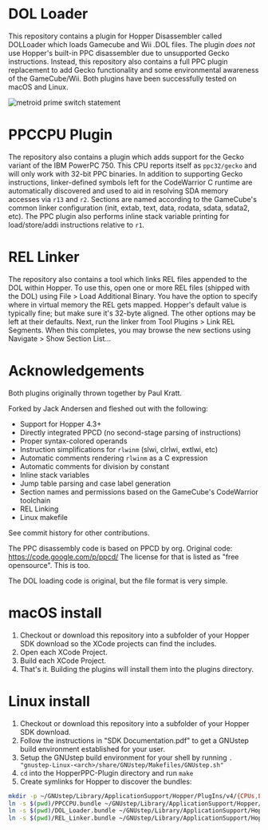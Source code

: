 # DOL Loader
This repository contains a plugin for Hopper Disassembler called DOLLoader which loads Gamecube and Wii .DOL files. The plugin *does not* use Hopper's built-in PPC disassembler due to unsupported Gecko instructions. Instead, this repository also contains a full PPC plugin replacement to add Gecko functionality and some environmental awareness of the GameCube/Wii. Both plugins have been successfully tested on macOS and Linux.

![metroid prime switch statement](https://jackoalan.github.io/HopperPPC-Plugin/MetroidPrimeSwitchStatement.png "A switch statement from Metroid Prime")

# PPCCPU Plugin
The repository also contains a plugin which adds support for the Gecko variant of the IBM PowerPC 750. This CPU reports itself as `ppc32/gecko` and will only work with 32-bit PPC binaries. In addition to supporting Gecko instructions, linker-defined symbols left for the CodeWarrior C runtime are automatically discovered and used to aid in resolving SDA memory accesses via `r13` and `r2`. Sections are named according to the GameCube's common linker configuration (init, extab, text, data, rodata, sdata, sdata2, etc). The PPC plugin also performs inline stack variable printing for load/store/addi instructions relative to `r1`.

# REL Linker
The repository also contains a tool which links REL files appended to the DOL within Hopper. To use this, open one or more REL files (shipped with the DOL) using File > Load Additional Binary. You have the option to specify where in virtual memory the REL gets mapped. Hopper's default value is typically fine; but make sure it's 32-byte aligned. The other options may be left at their defaults. Next, run the linker from Tool Plugins > Link REL Segments. When this completes, you may browse the new sections using Navigate > Show Section List...

# Acknowledgements
Both plugins originally thrown together by Paul Kratt.

Forked by Jack Andersen and fleshed out with the following:
- Support for Hopper 4.3+
- Directly integrated PPCD (no second-stage parsing of instructions)
- Proper syntax-colored operands
- Instruction simplifications for `rlwinm` (slwi, clrlwi, extlwi, etc)
- Automatic comments rendering `rlwinm` as a C expression
- Automatic comments for division by constant
- Inline stack variables
- Jump table parsing and case label generation
- Section names and permissions based on the GameCube's CodeWarrior toolchain
- REL Linking
- Linux makefile

See commit history for other contributions.

The PPC disassembly code is based on PPCD by org.
Original code: https://code.google.com/p/ppcd/
The license for that is listed as "free opensource". This is too.

The DOL loading code is original, but the file format is very simple.

# macOS install
1. Checkout or download this repository into a subfolder of your Hopper SDK download so the XCode projects can find the includes.
2. Open each XCode Project.
3. Build each XCode Project.
4. That's it. Building the plugins will install them into the plugins directory.

# Linux install
1. Checkout or download this repository into a subfolder of your Hopper SDK download.
2. Follow the instructions in "SDK Documentation.pdf" to get a GNUstep build environment established for your user.
3. Setup the GNUstep build environment for your shell by running `. "gnustep-Linux-<arch>/share/GNUstep/Makefiles/GNUstep.sh"`
4. `cd` into the HopperPPC-Plugin directory and run `make`
5. Create symlinks for Hopper to discover the bundles:
```sh
mkdir -p ~/GNUstep/Library/ApplicationSupport/Hopper/PlugIns/v4/{CPUs,Loaders,Tools}
ln -s $(pwd)/PPCCPU.bundle ~/GNUstep/Library/ApplicationSupport/Hopper/PlugIns/v4/CPUs/PPCCPU.hopperCPU
ln -s $(pwd)/DOL_Loader.bundle ~/GNUstep/Library/ApplicationSupport/Hopper/PlugIns/v4/Loaders/DOL_Loader.hopperLoader
ln -s $(pwd)/REL_Linker.bundle ~/GNUstep/Library/ApplicationSupport/Hopper/PlugIns/v4/Tools/REL_Linker.hopperTool
```
